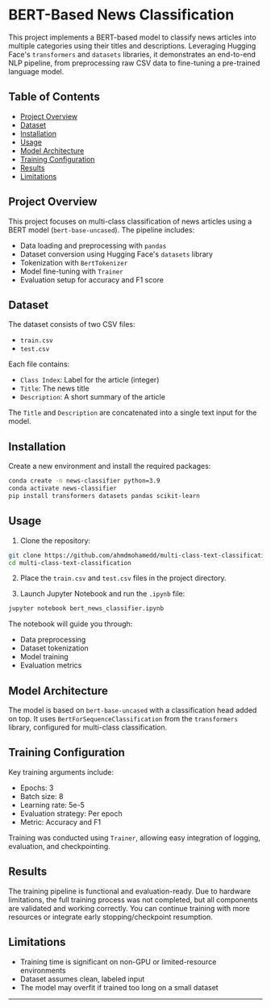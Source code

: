 # BERT-Based News Classification

This project implements a BERT-based model to classify news articles into multiple categories using their titles and descriptions. Leveraging Hugging Face's `transformers` and `datasets` libraries, it demonstrates an end-to-end NLP pipeline, from preprocessing raw CSV data to fine-tuning a pre-trained language model.

## Table of Contents

* [Project Overview](#project-overview)
* [Dataset](#dataset)
* [Installation](#installation)
* [Usage](#usage)
* [Model Architecture](#model-architecture)
* [Training Configuration](#training-configuration)
* [Results](#results)
* [Limitations](#limitations)


## Project Overview

This project focuses on multi-class classification of news articles using a BERT model (`bert-base-uncased`). The pipeline includes:

* Data loading and preprocessing with `pandas`
* Dataset conversion using Hugging Face's `datasets` library
* Tokenization with `BertTokenizer`
* Model fine-tuning with `Trainer`
* Evaluation setup for accuracy and F1 score

## Dataset

The dataset consists of two CSV files:

* `train.csv`
* `test.csv`

Each file contains:

* `Class Index`: Label for the article (integer)
* `Title`: The news title
* `Description`: A short summary of the article

The `Title` and `Description` are concatenated into a single text input for the model.

## Installation

Create a new environment and install the required packages:

```bash
conda create -n news-classifier python=3.9
conda activate news-classifier
pip install transformers datasets pandas scikit-learn
```

## Usage

1. Clone the repository:

```bash
git clone https://github.com/ahmdmohamedd/multi-class-text-classification.git
cd multi-class-text-classification
```

2. Place the `train.csv` and `test.csv` files in the project directory.

3. Launch Jupyter Notebook and run the `.ipynb` file:

```bash
jupyter notebook bert_news_classifier.ipynb
```

The notebook will guide you through:

* Data preprocessing
* Dataset tokenization
* Model training
* Evaluation metrics

## Model Architecture

The model is based on `bert-base-uncased` with a classification head added on top. It uses `BertForSequenceClassification` from the `transformers` library, configured for multi-class classification.

## Training Configuration

Key training arguments include:

* Epochs: 3
* Batch size: 8
* Learning rate: 5e-5
* Evaluation strategy: Per epoch
* Metric: Accuracy and F1

Training was conducted using `Trainer`, allowing easy integration of logging, evaluation, and checkpointing.

## Results

The training pipeline is functional and evaluation-ready. Due to hardware limitations, the full training process was not completed, but all components are validated and working correctly. You can continue training with more resources or integrate early stopping/checkpoint resumption.

## Limitations

* Training time is significant on non-GPU or limited-resource environments
* Dataset assumes clean, labeled input
* The model may overfit if trained too long on a small dataset

---
